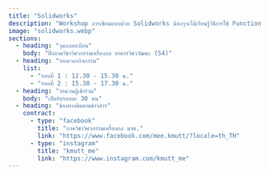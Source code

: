 ```yaml
---
title: "Solidworks"
description: "Workshop การเขียนแบบด้วย Solidworks น้องๆจะได้เรียนรู้วิธีการใช้ Function และ Mode ต่างๆใน Solidworks เช่น การสร้าง Parts การ Extrude, Cut, Loft, Swept, Geometric Plane และ Fillet รวมไปถึงการทำ Assembly!"
image: "solidworks.webp"
sections:
  - heading: "จุดลงทะเบียน"
    body: "ฝั่งภาควิชาวิศวกรรมเครื่องกล อาคารวิศววัฒนะ (S4)"
  - heading: "รอบเวลากิจกรรม"
    list:
      - "รอบที่ 1 : 12.30 - 15.30 น."
      - "รอบที่ 2 : 15.30 - 17.30 น."
  - heading: "จำนวนผู้เข้าร่วม"
    body: "เปิดรับรอบละ 30 คน"
  - heading: "ช่องทางติดตามข่าวสาร"
    contract:
      - type: "facebook"
        title: "ภาควิชาวิศวกรรมเครื่องกล มจธ."
        link: "https://www.facebook.com/mee.kmutt/?locale=th_TH"
      - type: "instagram"
        title: "kmutt_me"
        link: "https://www.instagram.com/kmutt_me"
---
```


